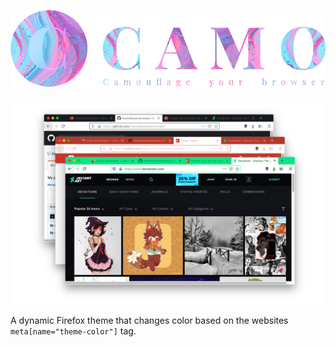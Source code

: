 ![Camo](design/camo-logo-small.png)

![Camo](design/screenshots.png)

A dynamic Firefox theme that changes color based on the websites ```meta[name="theme-color"]``` tag.
